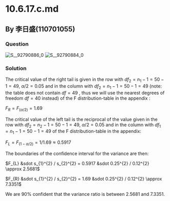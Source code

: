# 10.6.17.c.md

## By 李日盛(110701055)

### Question
![S__92790886_0](https://github.com/HWTeng-Course/202402-Statistics/assets/162116209/5fa5d1f1-1202-41bb-930f-8f85b6307706)
![S__92790884_0](https://github.com/HWTeng-Course/202402-Statistics/assets/162116209/eba7c9d4-1348-4db0-bdf8-1c61ea3775f1)


### Solution
The critical value of the right tail is given in the row with $df_{2} = n_{1} - 1 = 50 - 1 = 49$, $\alpha/2 = 0.05$ and in the column with $df_{2} = n_{1} - 1 = 50 - 1 = 49$ (note: the table does not contain $df=49$ , thus we will use the nearest degrees of freedom $df=40$ instead) of the F distribution-table in the appendix :

$F_{R} = F_{(\alpha/2)} = 1.69$

The critical value of the left tail is the reciprocal of the value given in the row with $df_{2} = n_{2} - 1 = 50 - 1 = 49$, $\alpha/2 = 0.05$ and in the column with $df_{1} = n_{1} - 1 = 50 - 1 = 49$ of the F distribution-table in the appendix:

$F_{L} = F_{(1-\alpha/2)} = 1 / 1.69 \approx 0.5917$

The boundaries of the confidence interval for the variance are then:

$F_{L} &sdot s_{1}^{2} / s_{2}^{2} = 0.5917 &sdot 0.25^{2} / 0.12^{2} \approx 2.5681$

$F_{R} &sdot s_{1}^{2} / s_{2}^{2} = 1.69 &sdot 0.25^{2} / 0.12^{2} \approx 7.3351$

We are 90% confident that the variance ratio is between 2.5681 and 7.3351.

